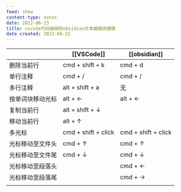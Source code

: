 ```yaml
---
feed: show
content-type: notes
date: 2022-06-23
title: vscode代码编辑和obsidian文本编辑快捷键
date created: 2022-06-15
---
```

|                  | [[VSCode]]          |[[obsidian]] |
| ---------------- | ------------------- | ------------ |
| 删除当前行       | cmd + shift + k     |   cmd + d           |
| 单行注释         | cmd + /             |  cmd + /            |
| 多行注释         | alt + shift + a     |  无            |
| 按单词块移动光标 | alt + ←             |   alt + ←           |
| 复制当前行       | alt + shift + ↓     |              |
| 移动当前行       | alt + ↑             |              |
| 多光标           | cmd + shift + click | cmd + shift + click             |
| 光标移动至文件头 |   cmd + ↑           | cmd + ↑               |
| 光标移动至文件尾 |   cmd + ↓          | cmd + ↓       |
| 光标移动至段落头 |             | cmd + ←       |
| 光标移动至段落尾 |             | cmd + →       |
|                  |                     |              |

